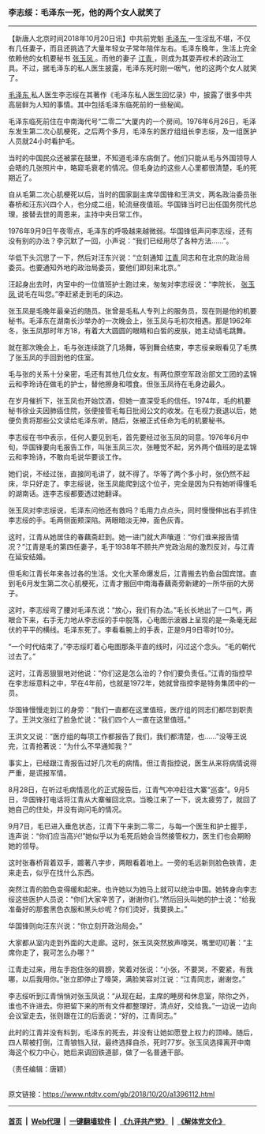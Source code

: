 ### 李志绥：毛泽东一死，他的两个女人就笑了
------------------------

<div class="post_content">
 <p>
  【新唐人北京时间2018年10月20日讯】中共前党魁
  <a href="https://www.ntdtv.com/gb/毛泽东.htm">
   毛泽东
  </a>
  一生淫乱不堪，不仅有几任妻子，而且还挑选了大量年轻女子常年陪伴左右。毛泽东晚年，生活上完全依赖他的女机要秘书
  <a href="https://www.ntdtv.com/gb/张玉凤.htm">
   张玉凤
  </a>
  。而他的妻子
  <a href="https://www.ntdtv.com/gb/江青.htm">
   江青
  </a>
  ，则成为其耍弄权术的政治工具。不过，据毛泽东的私人医生披露，毛泽东死时刚一咽气，他的这两个女人就笑了。
 </p>
 <p>
  <a href="https://www.ntdtv.com/gb/毛泽东.htm">
   毛泽东
  </a>
  私人医生李志绥在其著作《毛泽东私人医生回忆录》中，披露了很多中共高层鲜为人知的事情。其中包括毛泽东临死前的一些秘闻。
 </p>
 <p>
  毛泽东临死前住在中南海代号“二零二”大厦内的一个房间。1976年6月26日，毛泽东发生第二次心肌梗死，之后两个多月，毛泽东的医疗组组长李志绥，及一组医护人员就24小时看护毛。
 </p>
 <p>
  当时的中国民众还被蒙在鼓里，不知道毛泽东病倒了。他们只能从毛与外国领导人会晤的几张照片中，略窥毛衰老的情况。但毛身边的这些人心里都很清楚，毛的死期近了。
 </p>
 <p>
  自从毛第二次心肌梗死以后，当时的国家副主席华国锋和王洪文，两名政治委员张春桥和汪东兴四个人，也分成二组，轮流昼夜值班。华国锋当时已出任国务院代总理，接替去世的周恩来，主持中央日常工作。
 </p>
 <p>
  1976年9月9日午夜零点，毛泽东的呼吸越来越微弱。华国锋低声问李志绥，还有没有别的办法？李沉默了一回，小声说：“我们已经用尽了各种方法……”。
 </p>
 <p>
  华低下头沉思了一下，然后对汪东兴说：“立刻通知
  <a href="https://www.ntdtv.com/gb/江青.htm">
   江青
  </a>
  同志和在北京的政治局委员。也要通知外地的政治局委员，要他们即刻来北京。”
 </p>
 <p>
  汪起身出去时，内室中的一位值班护士跑过来，匆匆对李志绥说：“李院长，
  <a href="https://www.ntdtv.com/gb/张玉凤.htm">
   张玉凤
  </a>
  说毛在叫您。”李赶紧走到毛的床边。
 </p>
 <p>
  张玉凤是毛晚年最亲近的随员。张曾是毛私人专列上的服务员，现在则是他的机要秘书。毛泽东在湖南长沙举办的一次晚会上，张玉凤与毛初次相遇。那是1962年冬，张玉凤那时年方18，有着大大圆圆的眼睛和白皙的皮肤，她主动请毛跳舞。
 </p>
 <p>
  就在那次晚会上，毛与张连续跳了几场舞，等到舞会结束，李志绥亲眼看见了毛携了张玉凤的手回到他的住室。
 </p>
 <p>
  毛与张的关系十分亲密，毛还有其他几位女友。有两位原空军政治部文工团的孟锦云和李玲诗在做毛的护士，替他擦身和喂食。但张玉凤待在毛身边最久。
 </p>
 <p>
  在岁月催折下，张玉凤也开始饮酒，但她一直深受毛的信任。1974年，毛的机要秘书徐业夫因肺癌住院，张便接管毛每日批阅公文的收发。在毛视力衰退以后，她便负责将那些公文读给毛泽东听。随后，张被正式任命为毛的机要秘书。
 </p>
 <p>
  李志绥在书中表示，任何人要见到毛，首先要经过张玉凤的同意。1976年6月中旬，华国锋要向毛报告工作，叫张玉凤三次，张睡觉不起，另外两个值班的是孟锦云和李玲诗，不敢向毛说华要谈工作。
 </p>
 <p>
  她们说，不经过张，直接同毛讲了，就不得了。华等了两个多小时，张仍然不起床，华只好走了。李志绥说，张玉凤能爬到这个位子，完全是因为只有她听得懂毛的湖南话。连李志绥都要透过她翻译。
 </p>
 <p>
  张玉凤对李志绥说，毛泽东问他还有救吗？毛用力点点头，同时慢慢伸出右手抓住李志绥的手。毛两侧面颊深陷。两眼暗淡无神，面色灰青。
 </p>
 <p>
  这时，江青从她居住的春藕斋赶到。她一进门就大声嚷道：“你们谁来报告情况？”江青是毛的第四任妻子，毛于1938年不顾共产党政治局的激烈反对，与江青在延安结婚。
 </p>
 <p>
  但毛和江青长年来各过各的生活。文化大革命爆发后，江青搬去钓鱼台国宾馆。直到毛6月发生第二次心肌梗死，江青才搬回中南海春藕斋旁新建的一所华丽的大房子。
 </p>
 <p>
  这时，李志绥弯了腰对毛泽东说：“放心，我们有办法。”毛长长地出了一口气，两眼合下来，右手无力地从李志绥的手中脱落，心电图示波器上呈现的是一条毫无起伏的平平的横线。毛泽东死了。李看看腕上的手表，正是9月9日零时10分。
 </p>
 <p>
  “一个时代结束了，”李志绥盯着心电图那条平直的线时，闪过这个念头。“毛的朝代过去了。”
 </p>
 <p>
  这时，江青恶狠狠地对他说：“你们这是怎么治的？你们要负责任。”江青的指控早在李志绥意料之中，早在4年前，也就是1972年，她就曾指控李是特务集团中的一员。
 </p>
 <p>
  华国锋慢慢走到江的身旁：“我们一直都在这里值班，医疗组的同志们都尽到职责了。王洪文涨红了脸急忙说：“我们四个人一直在这里值班。”
 </p>
 <p>
  王洪文又说：“医疗组的每项工作都报告了我们，我们都清楚，也……”没等王说完，江青抢著说：“为什么不早通知我？”
 </p>
 <p>
  事实上，已经跟江青报告过好几次毛的病情。但江青指控说，医生从来将病情说得严重，是谎报军情。
 </p>
 <p>
  8月28日，在听过毛病情恶化的正式报告后，江青气冲冲赶往大寨“巡查”。9月5日，华国锋打电话将江青从大寨催回北京。当晚江来了一下，说太疲劳了，就回了她自己的住处，并没有询问毛的情况。
 </p>
 <p>
  9月7日，毛已进入垂危状态，江青下午来到二零二，与每一个医生和护士握手，连声说：“你们应当高兴!”她似乎以为毛死后她会当然接管权力，医生们也会期盼她的领导。
 </p>
 <p>
  这时张春桥背着双手，踱著八字步，两眼看着地上。一旁的毛远新则脸色铁青，走来走去，似乎在找什么东西。
 </p>
 <p>
  突然江青的脸色变得缓和起来。也许她以为她马上就可以统治中国。她转身向李志绥这些医护人员说：“你们大家辛苦了，谢谢你们。”然后回头叫她的护士说：“给我准备好的那套黑色衣服和黑头纱呢？你们烫好，我要换上。”
 </p>
 <p>
  华国锋则向汪东兴说：“你立刻开政治局会。”
 </p>
 <p>
  大家都从室内走到外面的大走廊。这时，张玉凤突然放声嚎哭，嘴里叨叨著：“主席你走了，我可怎么办哪？”
 </p>
 <p>
  江青走过来，用左手抱住张的肩膀，笑着对张说：“小张，不要哭，不要紧，有我哪，以后我用你。”张立即停止了嚎哭，满脸笑容对江说：“江青同志，谢谢您。”
 </p>
 <p>
  李志绥听到江青悄悄对张玉凤说：“从现在起，主席的睡房和休息室，除你之外，谁也不许进去。你把留下来的所有文件都整理好，清点好，交给我。”一边说一边向会议室走去，张则跟在江的后面说：“好的，江青同志。”
 </p>
 <p>
  此时的江青并没有料到，毛泽东的死去，并没有让她如愿登上权力的顶峰。随后，四人帮被打倒，江青锒铛入狱，最终选择自杀，死时77岁。张玉凤选择离开中南海这个权力中心，她后来调回铁道部，做了一名普通干部。
 </p>
 <p>
  （责任编辑：唐颖）
 </p>
 <div class="single_ad">
 </div>
</div>

<br/>原文链接：https://www.ntdtv.com/gb/2018/10/20/a1396112.html


------------------------
#### [首页](https://github.com/gfw-breaker/banned-news/blob/master/README.md) &nbsp;|&nbsp; [Web代理](https://github.com/labour-camp/helloworld) &nbsp;|&nbsp; [一键翻墙软件](https://github.com/gfw-breaker/nogfw/blob/master/README.md) &nbsp;|&nbsp; [《九评共产党》](https://github.com/gfw-breaker/9ping.md/blob/master/README.md#九评之一评共产党是什么) &nbsp;|&nbsp; [《解体党文化》](https://github.com/gfw-breaker/jtdwh.md/blob/master/README.md#绪论)

